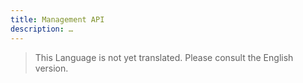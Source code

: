 ```yaml
---
title: Management API
description: …
---
```


> This Language is not yet translated. Please consult the English version.
